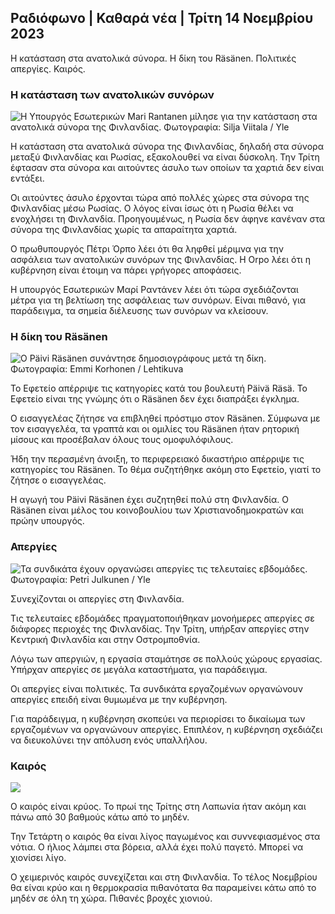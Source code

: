 ## Ραδιόφωνο \| Καθαρά νέα \| Τρίτη 14 Νοεμβρίου 2023

Η κατάσταση στα ανατολικά σύνορα. Η δίκη του Räsänen. Πολιτικές απεργίες. Καιρός.

### Η κατάσταση των ανατολικών συνόρων

![Η Υπουργός Εσωτερικών Mari Rantanen μίλησε για την κατάσταση στα ανατολικά σύνορα της Φινλανδίας. Φωτογραφία: Silja Viitala / Yle](https://images.cdn.yle.fi/image/upload/c_crop,h_2035,w_3619,x_0,y_102/ar_1.7777777777777777,c_fill,g_faces,h_pr_1205,h_120.q_auto:eco/f_auto/fl_lossy/v1699539222/39-1186974652d2d84065b6)

Η κατάσταση στα ανατολικά σύνορα της Φινλανδίας, δηλαδή στα σύνορα μεταξύ Φινλανδίας και Ρωσίας, εξακολουθεί να είναι δύσκολη. Την Τρίτη έφτασαν στα σύνορα και αιτούντες άσυλο των οποίων τα χαρτιά δεν είναι εντάξει.

Οι αιτούντες άσυλο έρχονται τώρα από πολλές χώρες στα σύνορα της Φινλανδίας μέσω Ρωσίας. Ο λόγος είναι ίσως ότι η Ρωσία θέλει να ενοχλήσει τη Φινλανδία. Προηγουμένως, η Ρωσία δεν άφηνε κανέναν στα σύνορα της Φινλανδίας χωρίς τα απαραίτητα χαρτιά.

Ο πρωθυπουργός Πέτρι Όρπο λέει ότι θα ληφθεί μέριμνα για την ασφάλεια των ανατολικών συνόρων της Φινλανδίας. Η Orpo λέει ότι η κυβέρνηση είναι έτοιμη να πάρει γρήγορες αποφάσεις.

Η υπουργός Εσωτερικών Μαρί Ραντάνεν λέει ότι τώρα σχεδιάζονται μέτρα για τη βελτίωση της ασφάλειας των συνόρων. Είναι πιθανό, για παράδειγμα, τα σημεία διέλευσης των συνόρων να κλείσουν.

### Η δίκη του Räsänen

![Ο Päivi Räsänen συνάντησε δημοσιογράφους μετά τη δίκη. Φωτογραφία: Emmi Korhonen / Lehtikuva](https://images.cdn.yle.fi/image/upload/c_crop,h_2874,w_5110,x_10,y_131/ar_1.777777777777777,c_fill_1_600,c_fill_1_70,g_100,g_100,g_100q_auto:eco/f_auto/fl_lossy/v1699970382/39-1200146655334491cf27)

Το Εφετείο απέρριψε τις κατηγορίες κατά του βουλευτή Päivä Räsä. Το Εφετείο είναι της γνώμης ότι ο Räsänen δεν έχει διαπράξει έγκλημα.

Ο εισαγγελέας ζήτησε να επιβληθεί πρόστιμο στον Räsänen. Σύμφωνα με τον εισαγγελέα, τα γραπτά και οι ομιλίες του Räsänen ήταν ρητορική μίσους και προσέβαλαν όλους τους ομοφυλόφιλους.

Ήδη την περασμένη άνοιξη, το περιφερειακό δικαστήριο απέρριψε τις κατηγορίες του Räsänen. Το θέμα συζητήθηκε ακόμη στο Εφετείο, γιατί το ζήτησε ο εισαγγελέας.

Η αγωγή του Päivi Räsänen έχει συζητηθεί πολύ στη Φινλανδία. Ο Räsänen είναι μέλος του κοινοβουλίου των Χριστιανοδημοκρατών και πρώην υπουργός.

### Απεργίες

![Τα συνδικάτα έχουν οργανώσει απεργίες τις τελευταίες εβδομάδες. Φωτογραφία: Petri Julkunen / Yle ](https://images.cdn.yle.fi/image/upload/c_crop,h_2268,w_4031,x_0,y_79/ar_1.7777777777777777,c_fill,g_50,h_100,h_207q_auto:eco/f_auto/fl_lossy/v1699516057/39-1197941654c8e0786a42)

Συνεχίζονται οι απεργίες στη Φινλανδία.

Τις τελευταίες εβδομάδες πραγματοποιήθηκαν μονοήμερες απεργίες σε διάφορες περιοχές της Φινλανδίας. Την Τρίτη, υπήρξαν απεργίες στην Κεντρική Φινλανδία και στην Οστρομποθνία.

Λόγω των απεργιών, η εργασία σταμάτησε σε πολλούς χώρους εργασίας. Υπήρχαν απεργίες σε μεγάλα καταστήματα, για παράδειγμα.

Οι απεργίες είναι πολιτικές. Τα συνδικάτα εργαζομένων οργανώνουν απεργίες επειδή είναι θυμωμένα με την κυβέρνηση.

Για παράδειγμα, η κυβέρνηση σκοπεύει να περιορίσει το δικαίωμα των εργαζομένων να οργανώνουν απεργίες. Επιπλέον, η κυβέρνηση σχεδιάζει να διευκολύνει την απόλυση ενός υπαλλήλου.

### Καιρός

![](https://images.cdn.yle.fi/image/upload/c_crop,h_1080,w_1919,x_0,y_0/ar_1.777777777777777,c_fill,g_faces,h_675,w_120.toe/f_auto/fl_lossy/v1699978341/39-120060665539c47bcdf6)

Ο καιρός είναι κρύος. Το πρωί της Τρίτης στη Λαπωνία ήταν ακόμη και πάνω από 30 βαθμούς κάτω από το μηδέν.

Την Τετάρτη ο καιρός θα είναι λίγος παγωμένος και συννεφιασμένος στα νότια. Ο ήλιος λάμπει στα βόρεια, αλλά έχει πολύ παγετό. Μπορεί να χιονίσει λίγο.

Ο χειμερινός καιρός συνεχίζεται και στη Φινλανδία. Το τέλος Νοεμβρίου θα είναι κρύο και η θερμοκρασία πιθανότατα θα παραμείνει κάτω από το μηδέν σε όλη τη χώρα. Πιθανές βροχές χιονιού.